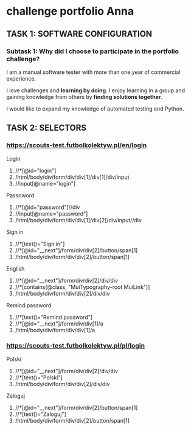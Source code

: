 # challenge portfolio Anna
 
## TASK 1: SOFTWARE CONFIGURATION

### Subtask 1: Why did I choose to participate in the portfolio challenge?

I am a manual software tester with more than one year of commercial experience. 

I love challenges and **learning by doing**. I enjoy learning in a group and gaining knowledge from others by **finding solutions together**. 

I would like to expand my knowledge of automated testing and Python.




 ## TASK 2: SELECTORS

### **https://scouts-test.futbolkolektyw.pl/en/login**

Login
1. //*[@id="login"]
2. /html/body/div/form/div/div[1]/div[1]/div/input
3. //input[@name="login"]

Passoword
1. //*[@id="password"]//div
2. //input[@name="password"]
3. /html/body/div/form/div/div[1]/div[2]/div/input//div

Sign in
1. //*[text()="Sign in"]
2. //*[@id="__next"]/form/div/div[2]/button/span[1]
3. /html/body/div/form/div/div[2]/button/span[1]

English
1. //*[@id="__next"]/form/div/div[2]/div/div
2. //*[contains(@class, "MuiTypography-root MuiLink")]
3. /html/body/div/form/div/div[2]/div/div

Remind password
1. //*[text()="Remind password"]
2. //*[@id="__next"]/form/div/div[1]/a
3. /html/body/div/form/div/div[1]/a


### **https://scouts-test.futbolkolektyw.pl/pl/login**

Polski
1. //*[@id="__next"]/form/div/div[2]/div/div
2. //*[text()="Polski"]
3. /html/body/div/form/div/div[2]/div/div

Zaloguj
1. //*[@id="__next"]/form/div/div[2]/button/span[1]
2. //*[text()="Zaloguj"]
3. /html/body/div/form/div/div[2]/button/span[1]

